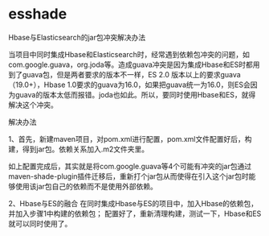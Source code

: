 # esshade
Hbase与Elasticsearch的jar包冲突解决办法

当项目中同时集成Hbase和Elasticsearch时，经常遇到依赖包冲突的问题，如com.google.guava，org.joda等。造成guava冲突是因为集成Hbase和ES时都用到了guava包，但是两者要求的版本不一样，ES 2.0 版本以上的要求guava（19.0+），Hbase 1.0要求的guava为16.0，如果把guava统一为16.0，则ES会因为guava的版本太低而报错。joda也如此。所以，要同时使用Hbase和ES，就得解决这个冲突。

解决办法

1、首先，新建maven项目，对pom.xml进行配置，pom.xml文件配置好后，构建，得到jar包。依赖关系加入.m2文件夹里。

如上配置完成后，其实就是将com.google.guava等4个可能有冲突的jar包通过maven-shade-plugin插件迁移后，重新打个jar包从而使得在引入这个jar包时能够使用该jar包自己的依赖而不是使用外部依赖。

2、Hbase与ES的融合
在同时集成Hbase与ES的项目中，加入Hbase的依赖包，并加入步骤1中构建的依赖包；
配置好了，重新清理构建，测试一下，Hbase和ES就可以同时使用了。
